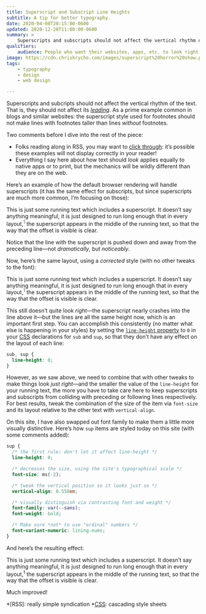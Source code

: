 ```yaml
---
title: Superscript and Subscript Line Heights
subtitle: A tip for better typography.
date: 2020-04-08T20:15:00-0600
updated: 2020-12-28T11:00:00-0600
summary: >
    Superscripts and subscripts should not affect the vertical rhythm of the text.
qualifiers:
    audience: People who want their websites, apps, etc. to look right.
image: https://cdn.chriskrycho.com/images/superscript%20horror%20show.png
tags:
    - typography
    - design
    - web design

---
```


Superscripts and subcripts should not affect the vertical rhythm of the text. That is, they should not affect its [<i>leading</i>][leading]. As a prime example common in blogs and similar websites: the superscript style used for footnotes should not make lines with footnotes taller than lines *without* footnotes.

[leading]: https://en.wikipedia.org/wiki/Leading

<section class='note' aria-label='note' aria-role='note'>

Two comments before I dive into the rest of the piece:

- Folks reading along in RSS, you may want to [click through](https://v5.chriskrycho.com/journal/superscript-and-subscript-line-heights/): it’s possible these examples will not display correctly in your reader!
- Everything I say here about how text should *look* applies equally to native apps or to print, but the mechanics will be wildly different than they are on the web.

</section>

Here’s an example of how the default browser rendering will handle superscripts (it has the same effect for subscripts, but since superscripts are much more common, I’m focusing on those):

<div class="callout">

This is just some running text which includes a superscript. It doesn’t say anything meaningful, it is just designed to run long enough that in every layout,<sup style="line-height: var(--line-height) !important; font-family: var(--serif) !important; font-size: smaller !important; font-weight: 300;">1</sup> the superscript appears in the middle of the running text, so that the way that the offset is visible is clear.

</div>

Notice that the line with the superscript is pushed down and away from the preceding line—not *dramatically*, but *noticeably*.

Now, here’s the same layout, using a *corrected* style (with no other tweaks to the font):

<div class="callout">

This is just some running text which includes a superscript. It doesn’t say anything meaningful, it is just designed to run long enough that in every layout,<sup style="line-height:0 !important; font-family: var(--serif) !important; font-size: smaller !important; font-weight: 300;">1</sup> the superscript appears in the middle of the running text, so that the way that the offset is visible is clear.

</div>

This still doesn’t quite look *right*—the superscript nearly crashes into the line above it—but the lines are all the same height now, which is an important first step. You can accomplish this consistently (no matter what else is happening in your styles) by setting the [`line-height` property][lh] to `0` in your [CSS] declarations for `sub` and `sup`, so that they don’t have any effect on the layout of each line:

```css
sub, sup {
  line-height: 0;
}
```

However, as we saw above, we need to combine that with other tweaks to make things look *just right*—and the smaller the value of the `line-height` for your running text, the more you have to take care here to keep superscripts and subscripts from colliding with preceding or following lines respectively. For best results, tweak the combination of the size of the item via `font-size` and its layout relative to the other text with `vertical-align`.

On this site, I have also swapped out font family to make them a little more visually distinctive. Here’s how `sup` items are styled today on this site (with some comments added):

```css
sup {
  /* the first rule: don't let it affect line-height */
  line-height: 0;

  /* decreases the size, using the site's typographical scale */
  font-size: ms(-2);

  /* tweak the vertical position so it looks just so */
  vertical-align: 0.558em;

  /* visually distinguish via contrasting font and weight */
  font-family: var(--sans);
  font-weight: bold;

  /* Make sure *not* to use "ordinal" numbers */
  font-variant-numeric: lining-nums;
}
```

And here’s the resulting effect:

<div class="callout">

This is just some running text which includes a superscript. It doesn’t say anything meaningful, it is just designed to run long enough that in every layout,<sup>1</sup> the superscript appears in the middle of the running text, so that the way that the offset is visible is clear.

</div>

Much improved!

[CSS]: https://developer.mozilla.org/en-US/docs/Web/CSS 
[lh]: https://developer.mozilla.org/en-US/docs/Web/CSS/line-height

*[RSS]: really simple syndication
*[CSS]: cascading style sheets